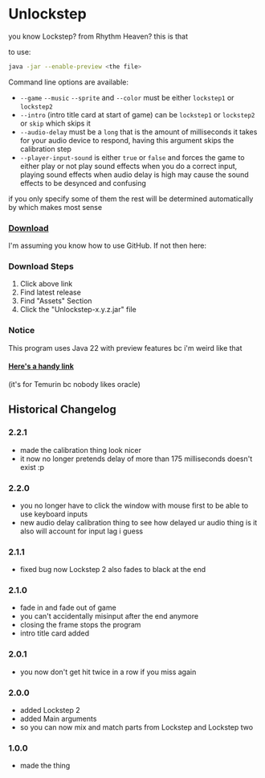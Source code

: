 # Unlockstep

you know Lockstep? from Rhythm Heaven? this is that

to use: 
```sh
java -jar --enable-preview <the file>
```
Command line options are available:
- `--game` `--music` `--sprite` and `--color` must be either `lockstep1` or `lockstep2`
- `--intro` (intro title card at start of game) can be `lockstep1` or `lockstep2` or `skip` which skips it
- `--audio-delay` must be a `long` that is the amount of milliseconds it takes for your audio device to respond, having this argument skips the calibration step
- `--player-input-sound` is either `true` or `false` and forces the game to either play or not play sound effects when you do a correct input, playing sound effects when audio delay is high may cause the sound effects to be desynced and confusing


if you only specify some of them the rest will be determined automatically by which makes most sense

### [Download](https://github.com/Canary-Prism/Unlockstep/releases/)

I'm assuming you know how to use GitHub. If not then here:

### Download Steps

1. Click above link
2. Find latest release
3. Find "Assets" Section
4. Click the "Unlockstep-x.y.z.jar" file

### Notice

This program uses Java 22 with preview features bc i'm weird like that

#### [Here's a handy link](https://adoptium.net/temurin/releases/?version=22)

(it's for Temurin bc nobody likes oracle)


## Historical Changelog

### 2.2.1
- made the calibration thing look nicer
- it now no longer pretends delay of more than 175 milliseconds doesn't exist :p

### 2.2.0
- you no longer have to click the window with mouse first to be able to use keyboard inputs
- new audio delay calibration thing to see how delayed ur audio thing is it also will account for input lag i guess

### 2.1.1
- fixed bug now Lockstep 2 also fades to black at the end

### 2.1.0
- fade in and fade out of game
- you can't accidentally misinput after the end anymore
- closing the frame stops the program
- intro title card added

### 2.0.1
- you now don't get hit twice in a row if you miss again

### 2.0.0
- added Lockstep 2
- added Main arguments 
 - so you can now mix and match parts from Lockstep and Lockstep two

### 1.0.0
- made the thing